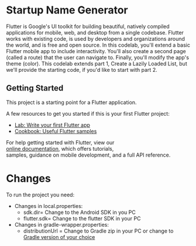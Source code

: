 
# Startup Name Generator  

Flutter is Google's UI toolkit for building beautiful, natively compiled applications for mobile, web, and desktop from a single codebase. Flutter works with existing code, is used by developers and organizations around the world, and is free and open source.  In this codelab, you'll extend a basic Flutter mobile app to include interactivity. You'll also create a second page (called a route) that the user can navigate to. Finally, you'll modify the app's theme (color). This codelab extends part 1, Create a Lazily Loaded List, but we'll provide the starting code, if you'd like to start with part 2. 
  
## Getting Started  
  
This project is a starting point for a Flutter application.  
  
A few resources to get you started if this is your first Flutter project:  
  
- [Lab: Write your first Flutter app](https://flutter.dev/docs/get-started/codelab)  
- [Cookbook: Useful Flutter samples](https://flutter.dev/docs/cookbook)  
  
For help getting started with Flutter, view our  
[online documentation](https://flutter.dev/docs), which offers tutorials,  
samples, guidance on mobile development, and a full API reference.  
  
# Changes  
  
To run the project you need:   
  
- Changes in local.properties: 
	-  sdk.dir= Change to the Android SDK in you PC
	- flutter.sdk= Change to the flutter SDK in your PC
- Changes in gradle-wrapper.properties:
	- distributionUrl = Change to Gradle zip in your PC or change to [Gradle version of your choice](https\://services.gradle.org/distributions/)
